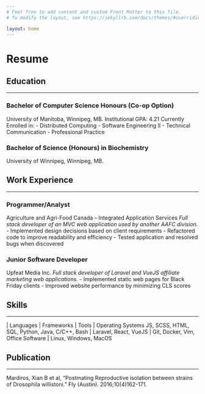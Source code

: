 ```yaml
---
# Feel free to add content and custom Front Matter to this file.
# To modify the layout, see https://jekyllrb.com/docs/themes/#overriding-theme-defaults

layout: home
---
```


# Resume

## Education
---

### Bachelor of Computer Science Honours (Co-op Option)

University of Manitoba, Winnipeg, MB.
Institutional GPA: 4.21
Currently Enrolled in:
	- Distributed Computing
	- Software Engineering II
	- Technical Communication
	- Professional Practice

### Bachelor of Science (Honours) in Biochemistry

University of Winnipeg, Winnipeg, MB.

## Work Experience
---

### Programmer/Analyst
Agriculture and Agri-Food Canada – Integrated Application Services
_Full stack developer of an MVC web application used by another AAFC division._
    - Implemented design decisions based on client requirements
	- Refactored code to improve readability and efficiency
	- Tested application and resolved bugs when discovered

### Junior Software Developer

Upfeat Media Inc.
_Full stack developer of Laravel and VueJS affiliate marketing web applications._
    - Implemented static web pages for Black Friday clients
	- Improved website performance by minimizing CLS scores

## Skills
---

| Languages | Frameworks | Tools | Operating Systems
JS, SCSS, HTML, SQL, Python, Java, C/C++, Bash | Laravel, React, VueJS | Git, Docker, Vim, Office Software | Linux, Windows, MacOS

## Publication
---

Mardiros, Xian B et al, “Postmating Reproductive isolation between strains of Drosophila willistoni.” Fly (Austin). 2016;10(4)162-171.

